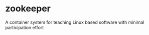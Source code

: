 zookeeper
=========

A container system for teaching Linux based software with minimal participation effort
